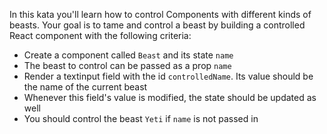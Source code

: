 In this kata you'll learn how to control Components with different kinds of beasts. Your goal is to tame and control a beast by building a controlled React component with the following criteria:
- Create a component called `Beast` and its state `name`
- The beast to control can be passed as a prop `name`
- Render a textinput field with the id `controlledName`. Its value should be the name of the current beast
- Whenever this field's value is modified, the state should be updated as well
- You should control the beast `Yeti` if `name` is not passed in